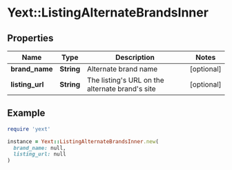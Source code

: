 # Yext::ListingAlternateBrandsInner

## Properties

| Name | Type | Description | Notes |
| ---- | ---- | ----------- | ----- |
| **brand_name** | **String** | Alternate brand name | [optional] |
| **listing_url** | **String** | The listing&#39;s URL on the alternate brand&#39;s site | [optional] |

## Example

```ruby
require 'yext'

instance = Yext::ListingAlternateBrandsInner.new(
  brand_name: null,
  listing_url: null
)
```

